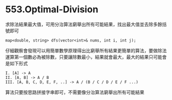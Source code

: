 # 553.Optimal-Division

求除法結果最大值，可用分治算法窮舉出所有可能結果，找出最大值並去除多餘括號即可

```
map<double, string> dfs(vector<int>& nums, int i, int j);
```

仔細觀察會發現可以用簡單數學原理得出比窮舉所有結果更簡單的算法，要做除法運算第一個數必為被除數，只要讓除數最小，結果就會最大，最大的結果只可能會是如下形式

```
I. [A] -> A
II. [A, B] -> A / B
III. [A, B, C, D, E, F, ..] -> A / (B / C / D / E / F ...)
```

算法只要按思路拼接字串即可，不需要像分治算法窮舉出所有可能結果
